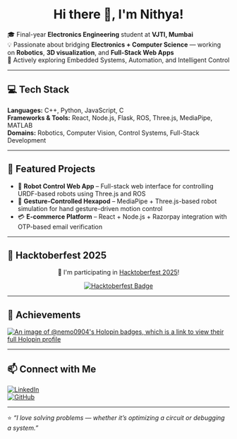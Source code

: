 <h1 align="center">Hi there 👋, I'm Nithya!</h1>

🎓 Final-year **Electronics Engineering** student at **VJTI, Mumbai**  
💡 Passionate about bridging **Electronics + Computer Science** — working on **Robotics**, **3D visualization**, and **Full-Stack Web Apps**  
🚀 Actively exploring Embedded Systems, Automation, and Intelligent Control  

---

## 💻 Tech Stack

**Languages:** C++, Python, JavaScript, C  
**Frameworks & Tools:** React, Node.js, Flask, ROS, Three.js, MediaPipe, MATLAB  
**Domains:** Robotics, Computer Vision, Control Systems, Full-Stack Development  

---

## 🚀 Featured Projects

- 🤖 **Robot Control Web App** – Full-stack web interface for controlling URDF-based robots using Three.js and ROS  
- 🧠 **Gesture-Controlled Hexapod** – MediaPipe + Three.js-based robot simulation for hand gesture-driven motion control  
- 💳 **E-commerce Platform** – React + Node.js + Razorpay integration with OTP-based email verification  

---

## 🎃 Hacktoberfest 2025

<p align="center">
  🎉 I'm participating in <a href="https://hacktoberfest.com/" target="_blank">Hacktoberfest 2025</a>!  
</p>

<p align="center">
  <a href="https://hacktoberfest.com/">
    <img src="https://img.shields.io/badge/Hacktoberfest-2025-blueviolet?style=for-the-badge&logo=hacktoberfest" alt="Hacktoberfest Badge"/>
  </a>
</p>

---

## 🏅 Achievements

[![An image of @nemo0904's Holopin badges, which is a link to view their full Holopin profile](https://holopin.me/nemo0904)](https://holopin.io/@nemo0904)

---

## 📫 Connect with Me

[![LinkedIn](https://img.shields.io/badge/LinkedIn-Nithya-blue?style=flat&logo=linkedin)](https://linkedin.com/in/your-linkedin-profile)  
[![GitHub](https://img.shields.io/badge/GitHub-nithyavjti-black?style=flat&logo=github)](https://github.com/nithyavjti)

---

⭐ *“I love solving problems — whether it’s optimizing a circuit or debugging a system.”*
